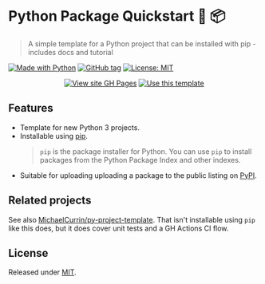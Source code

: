 # Python Package Quickstart :snake: :package:
> A simple template for a Python project that can be installed with pip - includes docs and tutorial

[![Made with Python](https://img.shields.io/badge/Made_with-Python-blue?logo=python&logoColor=white)](https://python.org)
[![GitHub tag](https://img.shields.io/github/tag/MichaelCurrin/python-package-quickstart)](https://github.com/MichaelCurrin/python-package-quickstart/tags/?include_prereleases&sort=semver)
[![License: MIT](https://img.shields.io/badge/License-MIT-blue)](#license)


<div align="center">
  
[![View site GH Pages](https://img.shields.io/badge/GH_Pages-Online_tutorial-green?style=for-the-badge)](https://michaelcurrin.github.io/python-package-quickstart/)
[![Use this template](https://img.shields.io/badge/Use_this_template-2ea44f?style=for-the-badge)](https://github.com/MichaelCurrin/python-package-quickstart/generate)

</div>


## Features

- Template for new Python 3 projects.
- Installable using [pip](https://pypi.org/project/pip/).
    > `pip` is the package installer for Python. You can use `pip` to install packages from the Python Package Index and other indexes.
- Suitable for uploading uploading a package to the public listing on [PyPI](https://pypi.org/).


## Related projects

See also [MichaelCurrin/py-project-template](https://github.com/MichaelCurrin/py-project-template). That isn't installable using `pip` like this does, but it does cover unit tests and a GH Actions CI flow.


## License

Released under [MIT](/LICENSE).
